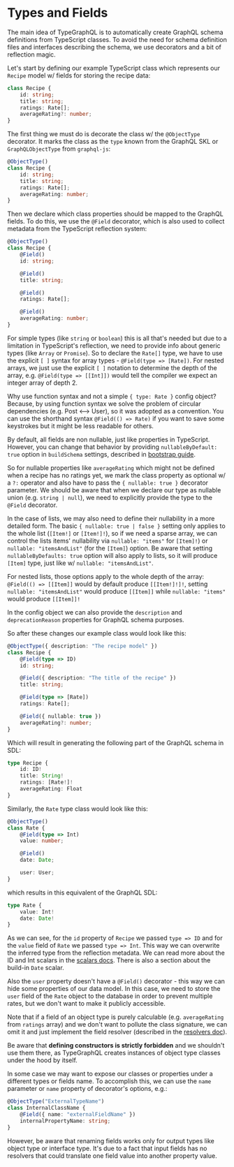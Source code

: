 # Types and Fields

The main idea of TypeGraphQL is to automatically create GraphQL schema definitions from TypeScript classes. To avoid the need for schema definition files and interfaces describing the schema, we use decorators and a bit of reflection magic.

Let's start by defining our example TypeScript class which represents our `Recipe` model w/ fields for storing the recipe data:

```ts
class Recipe {
    id: string;
    title: string;
    ratings: Rate[];
    averageRating?: number;
}
```

The first thing we must do is decorate the class w/ the `@ObjectType` decorator. It marks the class as the `type` known from the GraphQL SKL or `GraphQLObjectType` from `graphql-js`:

```ts
@ObjectType()
class Recipe {
    id: string;
    title: string;
    ratings: Rate[];
    averageRating: number;
}
```

Then we declare which class properties should be mapped to the GraphQL fields. To do this, we use the `@Field` decorator, which is also used to collect metadata from the TypeScript reflection system:

```ts
@ObjectType()
class Recipe {
    @Field()
    id: string;

    @Field()
    title: string;

    @Field()
    ratings: Rate[];

    @Field()
    averageRating: number;
}
```

For simple types (like `string` or `boolean`) this is all that's needed but due to a limitation in TypeScript's reflection, we need to provide info about generic types (like `Array` or `Promise`). So to declare the `Rate[]` type, we have to use the explicit `[ ]` syntax for array types - `@Field(type => [Rate])`. For nested arrays, we just use the explicit `[ ]` notation to determine the depth of the array, e.g. `@Field(type => [[Int]])` would tell the compiler we expect an integer array of depth 2.

Why use function syntax and not a simple `{ type: Rate }` config object? Because, by using function syntax we solve the problem of circular dependencies (e.g. Post <--> User), so it was adopted as a convention. You can use the shorthand syntax `@Field(() => Rate)` if you want to save some keystrokes but it might be less readable for others.

By default, all fields are non nullable, just like properties in TypeScript. However, you can change that behavior by providing `nullableByDefault: true` option in `buildSchema` settings, described in [bootstrap guide](https://typegraphql.com/docs/bootstrap.html).

So for nullable properties like `averageRating` which might not be defined when a recipe has no ratings yet, we mark the class property as optional w/ a `?:` operator and also have to pass the `{ nullable: true }` decorator parameter. We should be aware that when we declare our type as nullable union (e.g. `string | null`), we need to explicitly provide the type to the `@Field` decorator.

In the case of lists, we may also need to define their nullability in a more detailed form. The basic `{ nullable: true | false }` setting only applies to the whole list (`[Item!]` or `[Item!]!`), so if we need a sparse array, we can control the lists items' nullability via `nullable: "items"` for `[Item]!`) or `nullable: "itemsAndList"` (for the `[Item]`) option. Be aware that setting `nullableByDefaults: true` option will also apply to lists, so it will produce `[Item]` type, just like w/ `nullable: "itemsAndList"`.

For nested lists, those options apply to the whole depth of the array: `@Field(() => [[Item]]` would by default produce `[[Item!]!]!`, setting `nullable: "itemsAndList"` would produce `[[Item]]` while `nullable: "items"` would produce `[[Item]]!`

In the config object we can also provide the `description` and `deprecationReason` properties for GraphQL schema purposes.

So after these changes our example class would look like this:

```ts
@ObjectType({ description: "The recipe model" })
class Recipe {
    @Field(type => ID)
    id: string;

    @Field({ description: "The title of the recipe" })
    title: string;

    @Field(type => [Rate])
    ratings: Rate[];

    @Field({ nullable: true })
    averageRating?: number;
}
```

Which will result in generating the following part of the GraphQL schema in SDL:

```ts
type Recipe {
    id: ID!
    title: String!
    ratings: [Rate!]!
    averageRating: Float
}
```

Similarly, the `Rate` type class would look like this:

```ts
@ObjectType()
class Rate {
    @Field(type => Int)
    value: number;

    @Field()
    date: Date;

    user: User;
}
```

which results in this equivalent of the GraphQL SDL:

```ts
type Rate {
    value: Int!
    date: Date!
}
```

As we can see, for the `id` property of `Recipe` we passed `type => ID` and for the `value` field of `Rate` we passed `type => Int`. This way we can overwrite the inferred type from the reflection metadata. We can read more about the ID and Int scalars in the [scalars docs](https://typegraphql.com/docs/scalars.html). There is also a section about the build-in `Date` scalar.

Also the `user` property doesn't have a `@Field()` decorator - this way we can hide some properties of our data model. In this case, we need to store the `user` field of the `Rate` object to the database in order to prevent multiple rates, but we don't want to make it publicly accessible.

Note that if a field of an object type is purely calculable (e.g. `averageRating` from `ratings` array) and we don't want to pollute the class signature, we can omit it and just implement the field resolver (described in the [resolvers doc](https://typegraphql.com/docs/resolvers.html)).

Be aware that **defining constructors is strictly forbidden** and we shouldn't use them there, as TypeGraphQL creates instances of object type classes under the hood by itself.

In some case we may want to expose our classes or properties under a different types or fields name. To accomplish this, we can use the `name` parameter or `name` property of decorator's options, e.g.:

```ts
@ObjectType("ExternalTypeName")
class InternalClassName {
    @Field({ name: "externalFieldName" })
    internalPropertyName: string;
}
```

However, be aware that renaming fields works only for output types like object type or interface type. It's due to a fact that input fields has no resolvers that could translate one field value into another property value.
